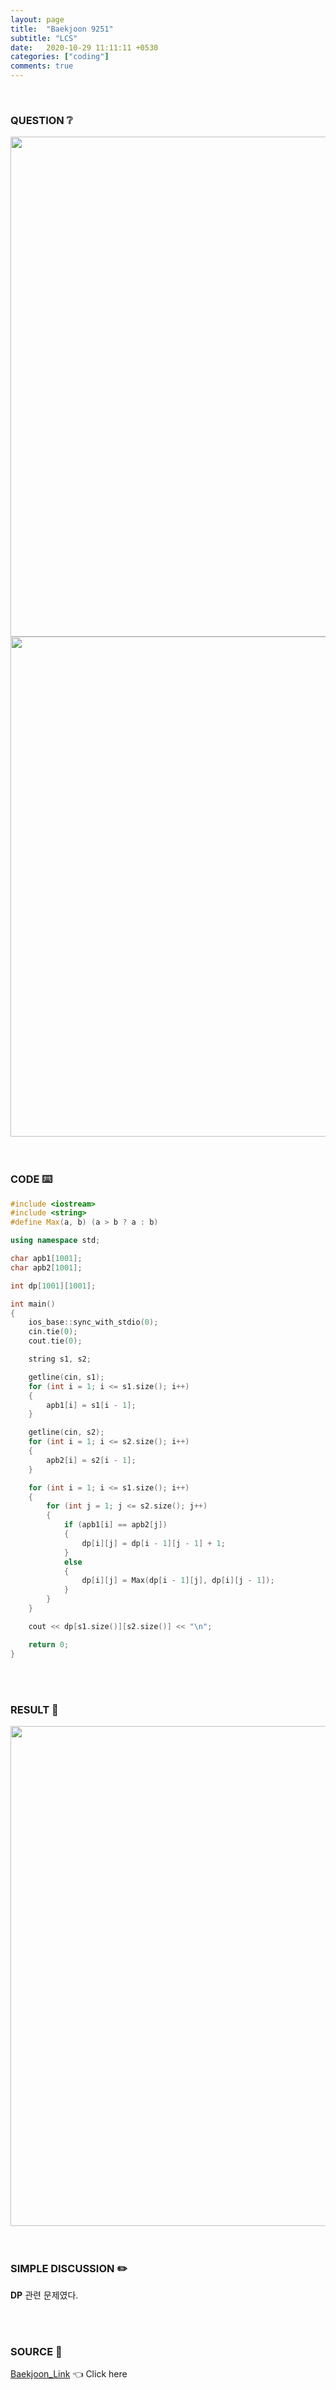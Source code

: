 ```yaml
---
layout: page
title:  "Baekjoon 9251"
subtitle: "LCS"
date:   2020-10-29 11:11:11 +0530
categories: ["coding"]
comments: true
---
```


<br>

### QUESTION ❔

<img src="{{ '/assets/baekjoon/9251.jpg' }}" style="width: 800px; height: auto; margin-left: auto; margin-right: auto; display: block;">
<img src="{{ '/assets/baekjoon/9251a.jpg' }}" style="width: 800px; height: auto; margin-left: auto; margin-right: auto; display: block;">  

<br>
<br>

### CODE ⌨️

```c++
#include <iostream>
#include <string>
#define Max(a, b) (a > b ? a : b)

using namespace std;

char apb1[1001];
char apb2[1001];

int dp[1001][1001];

int main()
{
	ios_base::sync_with_stdio(0);
	cin.tie(0);
	cout.tie(0);

	string s1, s2;

	getline(cin, s1);
	for (int i = 1; i <= s1.size(); i++)
	{
		apb1[i] = s1[i - 1];
	}

	getline(cin, s2);
	for (int i = 1; i <= s2.size(); i++)
	{
		apb2[i] = s2[i - 1];
	}

	for (int i = 1; i <= s1.size(); i++)
	{
		for (int j = 1; j <= s2.size(); j++)
		{
			if (apb1[i] == apb2[j])
			{
				dp[i][j] = dp[i - 1][j - 1] + 1;
			}
			else
			{
				dp[i][j] = Max(dp[i - 1][j], dp[i][j - 1]);
			}
		}
	}

	cout << dp[s1.size()][s2.size()] << "\n";

	return 0;
}
```  

<br>
<br>

### RESULT 💛

<img src="{{ '/assets/baekjoon/9251r.jpg' }}" style="width: 800px; height: auto; margin-left: auto; margin-right: auto; display: block;">  

<br>
<br>

### SIMPLE DISCUSSION ✏️

**DP** 관련 문제였다.  

<br>
<br>

### SOURCE 💎

[Baekjoon_Link][link] 👈 Click here  

<br>
<br>
<br>

<script src="https://utteranc.es/client.js"
        repo="DCherish/DCherish.github.io"
        issue-term="pathname"
        theme="boxy-light"
        crossorigin="anonymous"
        async>
</script>

[link]: https://www.acmicpc.net/problem/9251